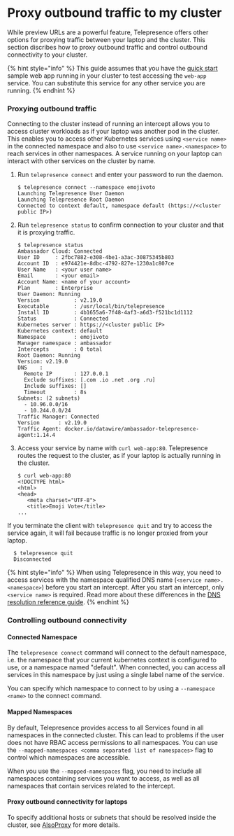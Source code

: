 # Proxy outbound traffic to my cluster

While preview URLs are a powerful feature, Telepresence offers other options for proxying traffic between your laptop and the cluster. This section discribes how to proxy outbound traffic and control outbound connectivity to your cluster.

{% hint style="info" %}
This guide assumes that you have the [quick start](../) sample web app running in your cluster to test accessing the `web-app` service. You can substitute this service for any other service you are running.
{% endhint %}

### Proxying outbound traffic

Connecting to the cluster instead of running an intercept allows you to access cluster workloads as if your laptop was another pod in the cluster. This enables you to access other Kubernetes services using `<service name>` in the connected namespace and also to use `<service name>.<namespace>` to reach services in other namespaces. A service running on your laptop can interact with other services on the cluster by name.

1.  Run `telepresence connect` and enter your password to run the daemon.

    ```
    $ telepresence connect --namespace emojivoto
    Launching Telepresence User Daemon
    Launching Telepresence Root Daemon
    Connected to context default, namespace default (https://<cluster public IP>)
    ```
2.  Run `telepresence status` to confirm connection to your cluster and that it is proxying traffic.

    ```
    $ telepresence status
    Ambassador Cloud: Connected
    User ID     : 2fbc7882-e308-4be1-a3ac-30875345b803
    Account ID  : e974421e-8dbc-4792-827e-1230a1c807ce
    User Name   : <your user name>
    Email       : <your email>
    Account Name: <name of your account>
    Plan        : Enterprise
    User Daemon: Running
    Version           : v2.19.0
    Executable        : /usr/local/bin/telepresence
    Install ID        : 4b1655a6-7f48-4af3-a6d3-f521bc1d1112
    Status            : Connected
    Kubernetes server : https://<cluster public IP>
    Kubernetes context: default
    Namespace         : emojivoto
    Manager namespace : ambassador
    Intercepts        : 0 total
    Root Daemon: Running
    Version: v2.19.0
    DNS    : 
      Remote IP       : 127.0.0.1
      Exclude suffixes: [.com .io .net .org .ru]
      Include suffixes: []
      Timeout         : 8s
    Subnets: (2 subnets)
      - 10.96.0.0/16
      - 10.244.0.0/24
    Traffic Manager: Connected
    Version      : v2.19.0
    Traffic Agent: docker.io/datawire/ambassador-telepresence-agent:1.14.4
    ```
3.  Access your service by name with `curl web-app:80`. Telepresence routes the request to the cluster, as if your laptop is actually running in the cluster.

    ```
    $ curl web-app:80
    <!DOCTYPE html>
    <html>
    <head>
       <meta charset="UTF-8">
       <title>Emoji Vote</title>
    ...
    ```

If you terminate the client with `telepresence quit` and try to access the service again, it will fail because traffic is no longer proxied from your laptop.

```
  $ telepresence quit
  Disconnected
```

{% hint style="info" %}
When using Telepresence in this way, you need to access services with the namespace qualified DNS name (`<service name>.<namespace>`) before you start an intercept. After you start an intercept, only `<service name>` is required. Read more about these differences in the [DNS resolution reference guide](../).
{% endhint %}

### Controlling outbound connectivity

#### Connected Namespace

The `telepresence connect` command will connect to the default namespace, i.e. the namespace that your current kubernetes context is configured to use, or a namespace named "default". When connected, you can access all services in this namespace by just using a single label name of the service.

You can specify which namespace to connect to by using a `--namespace <name>` to the connect command.

#### Mapped Namespaces

By default, Telepresence provides access to all Services found in all namespaces in the connected cluster. This can lead to problems if the user does not have RBAC access permissions to all namespaces. You can use the `--mapped-namespaces <comma separated list of namespaces>` flag to control which namespaces are accessible.

When you use the `--mapped-namespaces` flag, you need to include all namespaces containing services you want to access, as well as all namespaces that contain services related to the intercept.

#### Proxy outbound connectivity for laptops

To specify additional hosts or subnets that should be resolved inside the cluster, see [AlsoProxy](../technical-reference/laptop-side-configuration.md#alsoproxysubnets) for more details.
